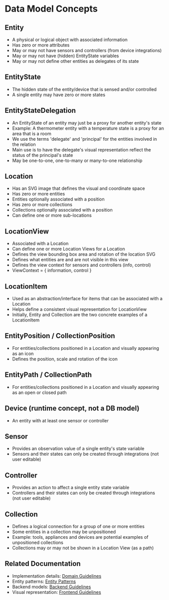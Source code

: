 # Data Model Concepts

## Entity

- A physical or logical object with associated information
- Has zero or more attributes
- May or may not have sensors and controllers (from device integrations)
- May or may not have (hidden) EntityState variables
- May or may not define other entities as delegates of its state

## EntityState

- The hidden state of the entity/device that is sensed and/or controlled
- A single entity may have zero or more states

## EntityStateDelegation

- An EntityState of an entity may just be a proxy for another entity's state
- Example: A thermometer entity with a temperature state is a proxy for an area that is a room
- We use the terms 'delegate' and 'principal' for the entities involved in the relation
- Main use is to have the delegate's visual representation reflect the status of the principal's state
- May be one-to-one, one-to-many or many-to-one relationship

## Location

- Has an SVG image that defines the visual and coordinate space
- Has zero or more entities
- Entities optionally associated with a position
- Has zero or more collections
- Collections optionally associated with a position
- Can define one or more sub-locations

## LocationView

- Associated with a Location
- Can define one or more Location Views for a Location
- Defines the view bounding box area and rotation of the location SVG
- Defines what entities are and are not visible in this view
- Defines the view context for sensors and controllers (info, control)
- ViewContext = { information, control }

## LocationItem

- Used as an abstraction/interface for items that can be associated with a Location
- Helps define a consistent visual representation for LocationView
- Initially, Entity and Collection are the two concrete examples of a LocationItem

## EntityPosition / CollectionPosition

- For entities/collections positioned in a Location and visually appearing as an icon
- Defines the position, scale and rotation of the icon

## EntityPath / CollectionPath

- For entities/collections positioned in a Location and visually appearing as an open or closed path

## Device (runtime concept, not a DB model)

- An entity with at least one sensor or controller

## Sensor

- Provides an observation value of a single entity's state variable
- Sensors and their states can only be created through integrations (not user editable)

## Controller

- Provides an action to affect a single entity state variable
- Controllers and their states can only be created through integrations (not user editable)

## Collection

- Defines a logical connection for a group of one or more entities
- Some entities in a collection may be unpositioned
- Example: tools, appliances and devices are potential examples of unpositioned collections
- Collections may or may not be shown in a Location View (as a path)

## Related Documentation

- Implementation details: [Domain Guidelines](../domain/domain-guidelines.md)
- Entity patterns: [Entity Patterns](../domain/entity-patterns.md)
- Backend models: [Backend Guidelines](../backend/backend-guidelines.md)
- Visual representation: [Frontend Guidelines](../frontend/frontend-guidelines.md)